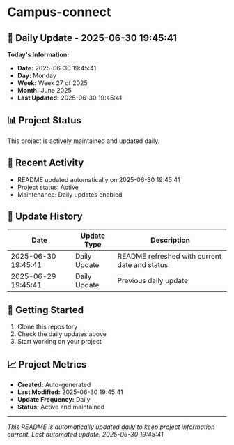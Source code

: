 # Campus-connect

## 📅 Daily Update - 2025-06-30 19:45:41

**Today's Information:**
- **Date:** 2025-06-30 19:45:41
- **Day:** Monday
- **Week:** Week 27 of 2025
- **Month:** June 2025
- **Last Updated:** 2025-06-30 19:45:41

## 📊 Project Status

This project is actively maintained and updated daily.

## 🚀 Recent Activity

- README updated automatically on 2025-06-30 19:45:41
- Project status: Active
- Maintenance: Daily updates enabled

## 📝 Update History

| Date | Update Type | Description |
|------|-------------|-------------|
| 2025-06-30 19:45:41 | Daily Update | README refreshed with current date and status |
| 2025-06-29 19:45:41 | Daily Update | Previous daily update |

## 🔧 Getting Started

1. Clone this repository
2. Check the daily updates above
3. Start working on your project

## 📈 Project Metrics

- **Created:** Auto-generated
- **Last Modified:** 2025-06-30 19:45:41
- **Update Frequency:** Daily
- **Status:** Active and maintained

---

*This README is automatically updated daily to keep project information current.*
*Last automated update: 2025-06-30 19:45:41*
